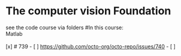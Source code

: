 # The computer vision Foundation

see the code course via folders
#In this course:</br>
Matlab</br>
</br>[x] # 739 - [ ] https://github.com/octo-org/octo-repo/issues/740 - [ ]

